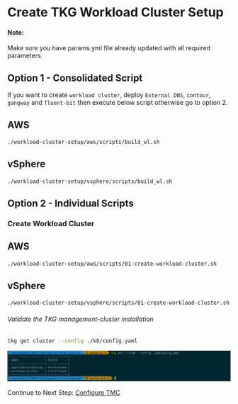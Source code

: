 # Create TKG Workload Cluster Setup


#### Note:
Make sure you have params.yml file already updated with all required parameters.

## Option 1 - Consolidated Script

If you want to create `workload cluster`, deploy `External DNS`, `contour`, `gangway` and `fluent-bit` then execute below script otherwise go to option 2.

## AWS

```bash
./workload-cluster-setup/aws/scripts/build_wl.sh
```

## vSphere

```bash
./workload-cluster-setup/vsphere/scripts/build_wl.sh
```

## Option 2 - Individual Scripts

### Create Workload Cluster

## AWS

```bash
./workload-cluster-setup/aws/scripts/01-create-workload-cluster.sh
```

## vSphere

```bash
./workload-cluster-setup/vsphere/scripts/01-create-workload-cluster.sh
```

###### Validate the TKG management-cluster installation
```bash
tkg get cluster --config ./k8/config.yaml
```

![shared-cls-1](../img/work-cls-1.png)


Continue to Next Step: [Configure TMC](01a-configure-tmc.md)
